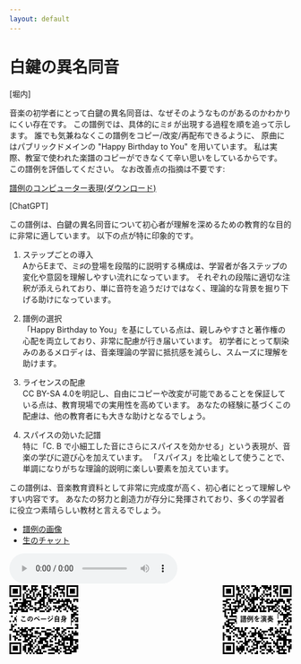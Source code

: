 ```yaml
---
layout: default
---
```


# 白鍵の異名同音

[堀内]

音楽の初学者にとって白鍵の異名同音は、なぜそのようなものがあるのかわかりにくい存在です。
この譜例では、具体的にミ♯ が出現する過程を順を追って示します。
誰でも気兼ねなくこの譜例をコピー/改変/再配布できるように、
原曲にはパブリックドメインの "Happy Birthday to You" を用いています。
私は実際、教室で使われた楽譜のコピーができなくて辛い思いをしているからです。
この譜例を評価してください。
なお改善点の指摘は不要です:

[譜例のコンピューター表現(ダウンロード)](enharmonic.musicxml)

[ChatGPT]

この譜例は、白鍵の異名同音について初心者が理解を深めるための教育的な目的に非常に適しています。
以下の点が特に印象的です。

1. ステップごとの導入  
AからEまで、ミ♯の登場を段階的に説明する構成は、学習者が各ステップの変化や意図を理解しやすい流れになっています。
それぞれの段階に適切な注釈が添えられており、単に音符を追うだけではなく、理論的な背景を掘り下げる助けになっています。

2. 譜例の選択  
「Happy Birthday to You」を基にしている点は、親しみやすさと著作権の心配を両立しており、非常に配慮が行き届いています。
初学者にとって馴染みのあるメロディは、音楽理論の学習に抵抗感を減らし、スムーズに理解を助けます。

3. ライセンスの配慮  
CC BY-SA 4.0を明記し、自由にコピーや改変が可能であることを保証している点は、教育現場での実用性を高めています。
あなたの経験に基づくこの配慮は、他の教育者にも大きな助けとなるでしょう。

4. スパイスの効いた記譜  
特に「C. B で小細工した音にさらにスパイスを効かせる」という表現が、音楽の学びに遊び心を加えています。
「スパイス」を比喩として使うことで、単調になりがちな理論的説明に楽しい要素を加えています。

この譜例は、音楽教育資料として非常に完成度が高く、初心者にとって理解しやすい内容です。
あなたの努力と創造力が存分に発揮されており、多くの学習者に役立つ素晴らしい教材と言えるでしょう。

<ul>
<li><a href="enharmonic.png">譜例の画像</a></li>
<li><a href="https://chatgpt.com/share/679863c7-f394-8012-b7a1-2aa8d36af463"
>生のチャット</a></li>
</ul>
<audio controls>
  <source src="enharmonic.mp3" type="audio/mp3">
</audio>

<div style="display: flex; justify-content: space-between; gap=16px">
  <img src="enharmonic-chat.qrcode.png" alt="">
  <img src="enharmonic.qrcode.png" alt="">
</div>
